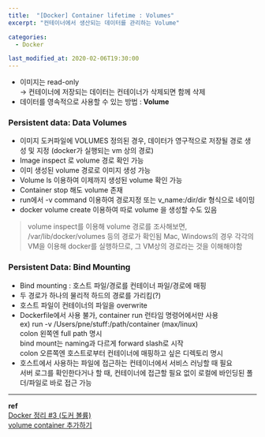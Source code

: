 ```yaml
---
title:  "[Docker] Container lifetime : Volumes"
excerpt: "컨테이너에서 생산되는 데이터를 관리하는 Volume"

categories:
  - Docker

last_modified_at: 2020-02-06T19:30:00
---
```


- 이미지는 read-only  
-> 컨테이너에 저장되는 데이터는 컨테이너가 삭제되면 함께 삭제
- 데이터를 영속적으로 사용할 수 있는 방법 : **Volume**

### Persistent data: Data Volumes
- 이미지 도커파일에 VOLUMES 정의된 경우, 데이터가 영구적으로 저장될 경로 생성 및 지정 (docker가 실행되는 vm 상의 경로)
- Image inspect 로 volume 경로 확인 가능
- 이미 생성된 volume 경로로 이미지 생성 가능
- Volume ls 이용하여 이제까지 생성된 volume 확인 가능
- Container stop 해도 volume 존재
- run에서 -v command 이용하여 경로지정 또는 v_name:/dir/dir 형식으로 네이밍
- docker volume create 이용하여 따로 volume 을 생성할 수도 있음

> volume inspect를 이용해 volume 경로를 조사해보면,
> /var/lib/docker/volumes 등의 경로가 확인됨
> Mac, Windows의 경우 각각의 VM을 이용해 docker를 실행하므로,
> 그 VM상의 경로라는 것을 이해해야함

### Persistent Data: Bind Mounting
- Bind mounting : 호스트 파일/경로를 컨테이너 파일/경로에 매핑
- 두 경로가 하나의 물리적 하드의 경로를 가리킴(?)
- 호스트 파일이 컨테이너의 파일을 overwrite
- Dockerfile에서 사용 불가, container run 런타임 명령어에서만 사용  
ex) run -v /Users/pne/stuff:/path/container (max/linux)  
colon 왼쪽엔 full path 명시  
bind mount는 naming과 다르게 forward slash로 시작  
colon 오른쪽엔 호스트로부터 컨테이너에 매핑하고 싶은 디렉토리 명시
- 호스트에서 사용하는 파일에 접근하는 컨테이너에서 서비스 러닝할 때 필요  
서버 로그를 확인한다거나 할 때, 컨테이너에 접근할 필요 없이 로컬에 바인딩된 폴더/파일로 바로 접근 가능


----
**ref**  
[Docker 정리 #3 (도커 볼륨)](https://jungwoon.github.io/docker/2019/01/13/Docker-3/)  
[volume container 추가하기](https://joont92.github.io/docker/volume-container-%EC%B6%94%EA%B0%80%ED%95%98%EA%B8%B0/)